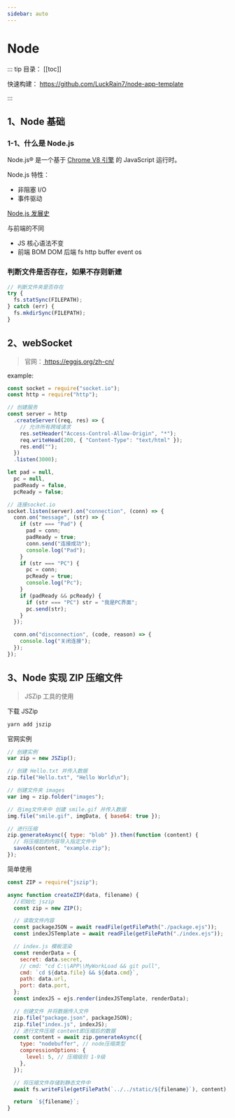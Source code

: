 ```yaml
---
sidebar: auto
---
```


# Node

::: tip 目录：
[[toc]]

快速构建： [https://github.com/LuckRain7/node-app-template ](https://github.com/LuckRain7/node-app-template)

:::

## 1、Node 基础

### 1-1、什么是 Node.js

Node.js® 是一个基于 [Chrome V8 引擎](https://v8.dev/) 的 JavaScript 运行时。

Node.js 特性：

- 非阻塞 I/O
- 事件驱动

[Node.js 发展史](https://www.jianshu.com/p/4e45641123dc)

与前端的不同

- JS 核心语法不变
- 前端 BOM DOM 后端 fs http buffer event os

### 判断文件是否存在，如果不存则新建

```javascript
// 判断文件夹是否存在
try {
  fs.statSync(FILEPATH);
} catch (err) {
  fs.mkdirSync(FILEPATH);
}
```

## 2、webSocket

> 官网：[ https://eggjs.org/zh-cn/ ](https://eggjs.org/zh-cn/)

example:

```js
const socket = require("socket.io");
const http = require("http");

// 创建服务
const server = http
  .createServer((req, res) => {
    // 允许所有跨域请求
    res.setHeader("Access-Control-Allow-Origin", "*");
    req.writeHead(200, { "Content-Type": "text/html" });
    res.end("");
  })
  .listen(3000);

let pad = null,
  pc = null,
  padReady = false,
  pcReady = false;

// 连接socket.io
socket.listen(server).on("connection", (conn) => {
  conn.on("message", (str) => {
    if (str === "Pad") {
      pad = conn;
      padReady = true;
      conn.send("连接成功");
      console.log("Pad");
    }
    if (str === "PC") {
      pc = conn;
      pcReady = true;
      console.log("Pc");
    }
    if (padReady && pcReady) {
      if (str === "PC") str = "我是PC界面";
      pc.send(str);
    }
  });

  conn.on("disconnection", (code, reason) => {
    console.log("关闭连接");
  });
});
```

## 3、Node 实现 ZIP 压缩文件

> JSZip 工具的使用

下载 JSZip

```bash
yarn add jszip
```

官网实例

```js
// 创建实例
var zip = new JSZip();

// 创建 Hello.txt 并传入数据
zip.file("Hello.txt", "Hello World\n");

// 创建文件夹 images
var img = zip.folder("images");

// 在img文件夹中 创建 smile.gif 并传入数据
img.file("smile.gif", imgData, { base64: true });

// 进行压缩
zip.generateAsync({ type: "blob" }).then(function (content) {
  // 将压缩后的内容导入指定文件中
  saveAs(content, "example.zip");
});
```

简单使用

```js
const ZIP = require("jszip");

async function createZIP(data, filename) {
  //初始化 jszip
  const zip = new ZIP();

  // 读取文件内容
  const packageJSON = await readFile(getFilePath("./package.ejs"));
  const indexJSTemplate = await readFile(getFilePath("./index.ejs"));

  // index.js 模板渲染
  const renderData = {
    secret: data.secret,
    // cmd: "cd C:\\APP\\MyWorkLoad && git pull",
    cmd: `cd ${data.file} && ${data.cmd}`,
    path: data.url,
    port: data.port,
  };
  const indexJS = ejs.render(indexJSTemplate, renderData);

  // 创建文件 并将数据传入文件
  zip.file("package.json", packageJSON);
  zip.file("index.js", indexJS);
  // 进行文件压缩 content即压缩后的数据
  const content = await zip.generateAsync({
    type: "nodebuffer", // node压缩类型
    compressionOptions: {
      level: 5, // 压缩级别 1-9级
    },
  });

  // 将压缩文件存储到静态文件中
  await fs.writeFile(getFilePath(`../../static/${filename}`), content);

  return `${filename}`;
}
```

##
